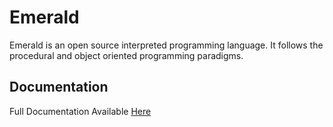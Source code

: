 # Emerald
Emerald is an open source interpreted programming language.
It follows the procedural and object oriented programming paradigms.

## Documentation
Full Documentation Available [Here](https://zachperkitny.github.io/emerald/)